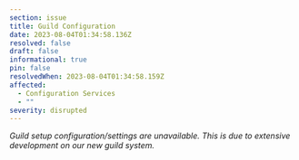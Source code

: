 ```yaml
---
section: issue
title: Guild Configuration
date: 2023-08-04T01:34:58.136Z
resolved: false
draft: false
informational: true
pin: false
resolvedWhen: 2023-08-04T01:34:58.159Z
affected:
  - Configuration Services
  - ""
severity: disrupted
---
```

*Guild setup configuration/settings are unavailable. This is due to extensive development on our new guild system.*